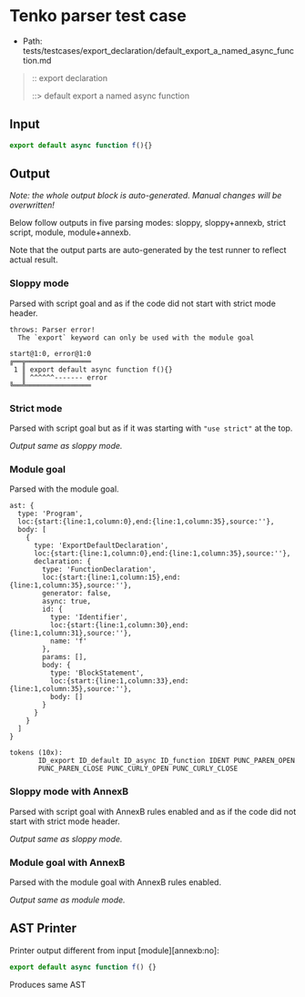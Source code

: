 # Tenko parser test case

- Path: tests/testcases/export_declaration/default_export_a_named_async_function.md

> :: export declaration
>
> ::> default export a named async function

## Input

`````js
export default async function f(){}
`````

## Output

_Note: the whole output block is auto-generated. Manual changes will be overwritten!_

Below follow outputs in five parsing modes: sloppy, sloppy+annexb, strict script, module, module+annexb.

Note that the output parts are auto-generated by the test runner to reflect actual result.

### Sloppy mode

Parsed with script goal and as if the code did not start with strict mode header.

`````
throws: Parser error!
  The `export` keyword can only be used with the module goal

start@1:0, error@1:0
╔══╦════════════════
 1 ║ export default async function f(){}
   ║ ^^^^^^------- error
╚══╩════════════════

`````

### Strict mode

Parsed with script goal but as if it was starting with `"use strict"` at the top.

_Output same as sloppy mode._

### Module goal

Parsed with the module goal.

`````
ast: {
  type: 'Program',
  loc:{start:{line:1,column:0},end:{line:1,column:35},source:''},
  body: [
    {
      type: 'ExportDefaultDeclaration',
      loc:{start:{line:1,column:0},end:{line:1,column:35},source:''},
      declaration: {
        type: 'FunctionDeclaration',
        loc:{start:{line:1,column:15},end:{line:1,column:35},source:''},
        generator: false,
        async: true,
        id: {
          type: 'Identifier',
          loc:{start:{line:1,column:30},end:{line:1,column:31},source:''},
          name: 'f'
        },
        params: [],
        body: {
          type: 'BlockStatement',
          loc:{start:{line:1,column:33},end:{line:1,column:35},source:''},
          body: []
        }
      }
    }
  ]
}

tokens (10x):
       ID_export ID_default ID_async ID_function IDENT PUNC_PAREN_OPEN
       PUNC_PAREN_CLOSE PUNC_CURLY_OPEN PUNC_CURLY_CLOSE
`````

### Sloppy mode with AnnexB

Parsed with script goal with AnnexB rules enabled and as if the code did not start with strict mode header.

_Output same as sloppy mode._

### Module goal with AnnexB

Parsed with the module goal with AnnexB rules enabled.

_Output same as module mode._

## AST Printer

Printer output different from input [module][annexb:no]:

````js
export default async function f() {}
````

Produces same AST

